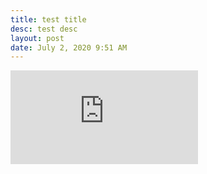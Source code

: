 ```yaml
---
title: test title
desc: test desc
layout: post
date: July 2, 2020 9:51 AM
---
```

<div class="video-container">     <iframe src="https://www.youtube.com/embed/10q_CKnM3x4" frameborder="0" allow="accelerometer; autoplay; encrypted-media; gyroscope; picture-in-picture" allowfullscreen></iframe> </div>